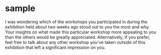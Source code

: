 # sample

I was wondering which of the workshops you participated in during the  exhibition held about two weeks ago stood out to you the most and why. Your insights on what made this particular workshop more appealing to you than the others would be greatly appreciated. Alternatively, if you prefer, feel free to talk about any other workshop you've taken outside of this exhibition that left a significant impression on you.
